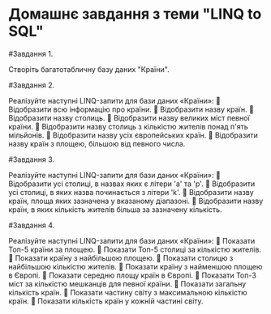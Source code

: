 # Домашнє завдання з теми "LINQ to SQL"

#Завдання 1.

Створіть багатотабличну базу даних "Країни".

#Завдання 2.

Реалізуйте наступні LINQ-запити для бази даних «Країни»:
 Відобразити всю інформацію про країни.
 Відобразити назву країн.
 Відобразити назву столиць.
 Відобразити назву великих міст певної країни.
 Відобразити назву столиць з кількістю жителів понад п'ять 
мільйонів.
 Відобразити назву усіх європейських країн.
 Відобразити назву країн з площею, більшою від певного 
числа.

#Завдання 3.

Реалізуйте наступні LINQ-запити для бази даних «Країни»:
 Відобразити усі столиці, в назвах яких є літери 'a' та 'p'.
 Відобразити усі столиці, в яких назва починається з літери 
'k'.
 Відобразити назву країн, площа яких зазначена у вказаному 
діапазоні.
 Відобразити назву країн, в яких кількість жителів більша за 
зазначену кількість.

#Завдання 4.

Реалізуйте наступні LINQ-запити для бази даних «Країни»:
 Показати Топ-5 країни за площею. 
 Показати Топ-5 столиці за кількістю жителів. 
 Показати країну з найбільшою площею.
 Показати столицю з найбільшою кількістю жителів.
 Показати країну з найменшою площею в Європі.
 Показати середню площу країн в Європі.
 Показати Топ-3 міст за кількістю мешканців для певної 
країни.
 Показати загальну кількість країн.
 Показати частину світу з максимальною кількістю країн.
 Показати кількість країн у кожній частині світу.
